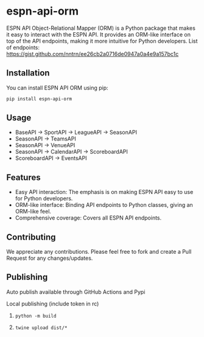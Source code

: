 # espn-api-orm

ESPN API Object-Relational Mapper (ORM) is a Python package that makes it easy to interact with the ESPN API. It provides an ORM-like interface on top of the API endpoints, making it more intuitive for Python developers. List of endpoints: https://gist.github.com/nntrn/ee26cb2a0716de0947a0a4e9a157bc1c

## Installation

You can install ESPN API ORM using pip:

```bash
pip install espn-api-orm
```
## Usage

- BaseAPI -> SportAPI -> LeagueAPI -> SeasonAPI
- SeasonAPI -> TeamsAPI
- SeasonAPI -> VenueAPI
- SeasonAPI -> CalendarAPI -> ScoreboardAPI
- ScoreboardAPI -> EventsAPI

## Features
- Easy API interaction: The emphasis is on making ESPN API easy to use for Python developers.
- ORM-like interface: Binding API endpoints to Python classes, giving an ORM-like feel.
- Comprehensive coverage: Covers all ESPN API endpoints.

## Contributing
We appreciate any contributions. Please feel free to fork and create a Pull Request for any changes/updates.

## Publishing

Auto publish available through GitHub Actions and Pypi

Local publishing (include token in rc)

1. ```python -m build```

2. ```twine upload dist/*```